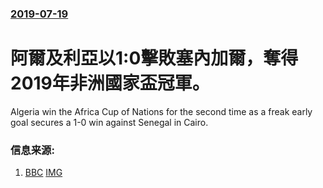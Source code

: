 ### [2019-07-19](/news/2019/07/19/index.md)

##### 
# 阿爾及利亞以1:0擊敗塞內加爾，奪得2019年非洲國家盃冠軍。 

Algeria win the Africa Cup of Nations for the second time as a freak early goal secures a 1-0 win against Senegal in Cairo.


### 信息来源:

1. [BBC](https://www.bbc.co.uk/sport/football/48959714) [IMG](https://ichef.bbci.co.uk/onesport/cps/624/cpsprodpb/49ED/production/_107952981_africacupofnations.jpg)
